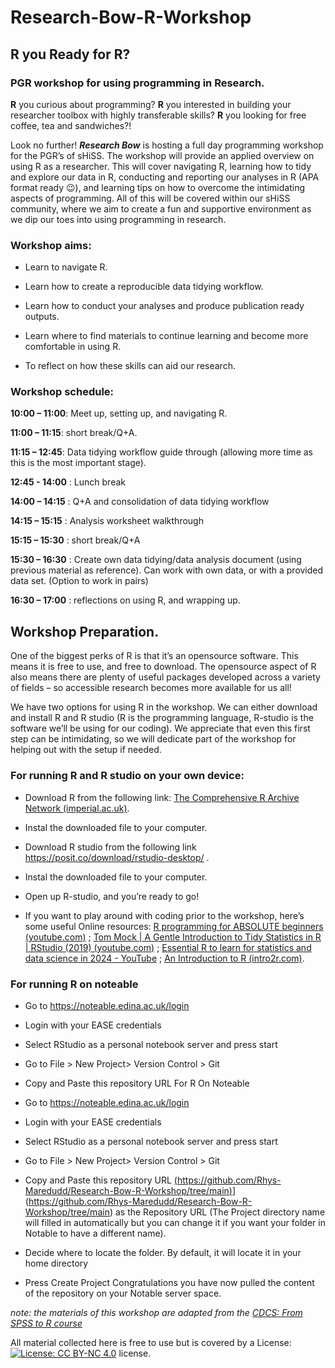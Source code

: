 # Research-Bow-R-Workshop

## R you Ready for R?  

### PGR workshop for using programming in Research. 

**R** you curious about programming? **R** you interested in building your researcher toolbox with highly transferable skills? **R** you looking for free coffee, tea and sandwiches?!   

Look no further! _**Research Bow**_ is hosting a full day programming workshop for the PGR’s of sHiSS. The workshop will provide an applied overview on using R as a researcher. This will cover navigating R, learning how to tidy and explore our data in R, conducting and reporting our analyses in R (APA format ready 😉), and learning tips on how to overcome the intimidating aspects of programming. All of this will be covered within our sHiSS community, where we aim to create a fun and supportive environment as we dip our toes into using programming in research.  

### Workshop aims: 

- Learn to navigate R. 

- Learn how to create a reproducible data tidying workflow. 

- Learn how to conduct your analyses and produce publication ready outputs. 

- Learn where to find materials to continue learning and become more comfortable in using R. 

- To reflect on how these skills can aid our research. 

### Workshop schedule: 

**10:00 – 11:00**: Meet up, setting up, and navigating R. 

**11:00 – 11:15**: short break/Q+A. 

**11:15 – 12:45**: Data tidying workflow guide through (allowing more time as this is the most important stage). 

**12:45 - 14:00** : Lunch break 

**14:00 – 14:15** : Q+A and consolidation of data tidying workflow 

**14:15 – 15:15** : Analysis worksheet walkthrough 

**15:15 – 15:30** : short break/Q+A 

**15:30 – 16:30** : Create own data tidying/data analysis document (using previous material as reference). Can work with own data, or with a provided data set. (Option to work in pairs) 

**16:30 – 17:00** : reflections on using R, and wrapping up. 

## Workshop Preparation. 

One of the biggest perks of R is that it’s an opensource software. This means it is free to use, and free to download. The opensource aspect of R also means there are plenty of useful packages developed across a variety of fields – so accessible research becomes more available for us all! 

We have two options for using R in the workshop. We can either download and install R and R studio (R is the programming language, R-studio is the software we’ll be using for our coding). We appreciate that even this first step can be intimidating, so we will dedicate part of the workshop for helping out with the setup if needed. 

 
### For running R and R studio on your own device: 

- Download R from the following link: [The Comprehensive R Archive Network (imperial.ac.uk)](https://cran.ma.imperial.ac.uk/).  

- Instal the downloaded file to your computer. 

- Download R studio from the following link https://posit.co/download/rstudio-desktop/ . 

- Instal the downloaded file to your computer.  

- Open up R-studio, and you’re ready to go! 

- If you want to play around with coding prior to the workshop, here’s some useful Online resources: [R programming for ABSOLUTE beginners (youtube.com)](https://www.youtube.com/watch?v=QJCt9GNCD1M) ; [Tom Mock | A Gentle Introduction to Tidy Statistics in R | RStudio (2019) (youtube.com)](https://www.youtube.com/watch?v=wfMAaXWHGog) ; [Essential R to learn for statistics and data science in 2024 - YouTube](https://www.youtube.com/watch?v=QJCt9GNCD1M) ; [An Introduction to R (intro2r.com)](https://intro2r.com/index.html).  

### For running R on noteable 

- Go to https://noteable.edina.ac.uk/login 

- Login with your EASE credentials 

- Select RStudio as a personal notebook server and press start 

- Go to File > New Project> Version Control > Git 

- Copy and Paste this repository URL For R On Noteable 

- Go to https://noteable.edina.ac.uk/login 

- Login with your EASE credentials 

- Select RStudio as a personal notebook server and press start 

- Go to File > New Project> Version Control > Git 

- Copy and Paste this repository URL [(https://github.com/Rhys-Maredudd/Research-Bow-R-Workshop/tree/main)](https://github.com/Rhys-Maredudd/Research-Bow-R-Workshop/tree/main)](https://github.com/Rhys-Maredudd/Research-Bow-R-Workshop/tree/main) as the Repository URL (The Project directory name will filled in automatically but you can change it if you want your folder in Notable to have a different name). 

- Decide where to locate the folder. By default, it will locate it in your home directory 

- Press Create Project Congratulations you have now pulled the content of the repository on your Notable server space.  


*note: the materials of this workshop are adapted from the [CDCS: From SPSS to R course](https://github.com/DCS-training/From-SPSS-to-R-How-to-Make-Your-Statistical-Analysis-Reproducible)*

All material collected here is free to use but is covered by a License: [![License: CC BY-NC 4.0](https://licensebuttons.net/l/by-nc/4.0/80x15.png)](https://creativecommons.org/licenses/by-nc/4.0/) license.
